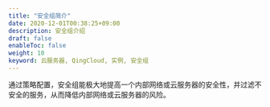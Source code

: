 ```yaml
---
title: "安全组简介"
date: 2020-12-01T00:38:25+09:00
description: 安全组介绍
draft: false
enableToc: false
weight: 10
keyword: 云服务器, QingCloud, 实例, 安全组
---
```




通过策略配置，安全组能极大地提高一个内部网络或云服务器的安全性，并过滤不安全的服务，从而降低内部网络或云服务器的风险。
